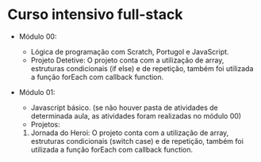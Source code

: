 # Curso intensivo full-stack

- Módulo 00:
  * Lógica de programação com Scratch, Portugol e JavaScript.
  * Projeto Detetive: O projeto conta com a utilização de array, estruturas condicionais (if else) e de repetição, também foi utilizada a função forEach com callback function.
  
- Módulo 01:
  * Javascript básico. (se não houver pasta de atividades de determinada aula, as atividades foram realizadas no módulo 00)
  * Projetos:
   1. Jornada do Heroi: O projeto conta com a utilização de array, estruturas condicionais (switch case) e de repetição, também foi utilizada a função forEach com callback function.
  
[//]: <> (2. Jokenpo: O projeto conta com laços de repetição, funções, condicionais e tratamento de erro com Try...Catch/Finaly Throw.)
